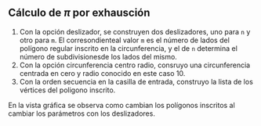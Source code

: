 ## Cálculo de $\pi$ por exhausción

1. Con la opción deslizador, se construyen dos deslizadores, uno para `n` y otro para `m`. El corresondienteal valor `m` es el número de lados del polígono regular inscrito en la circunferencia, y el de `n` determina el número de subdivisionesde los lados del mismo.
2. Con la opción circunferencia centro radio, consruyo una circunferencia centrada en cero y radio conocido en este caso 10.
3. Con la orden secuencia en la casilla de entrada, construyo la lista de los vértices del poligono inscrito.

En la vista gráfica se observa como cambian los polígonos inscritos al cambiar los parámetros con los deslizadores.
